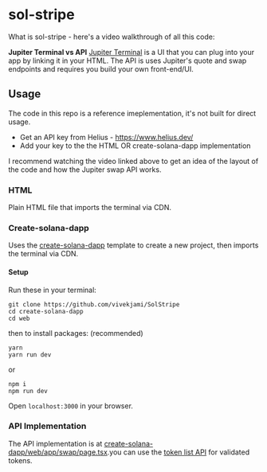 # sol-stripe
What is sol-stripe - here's a video walkthrough of all this code: []()

**Jupiter Terminal vs API**
[Jupiter Terminal](https://terminal.jup.ag/) is a UI that you can plug into your app by linking it in your HTML. The API is uses Jupiter's quote and swap endpoints and requires you build your own front-end/UI.  

## Usage
The code in this repo is a reference imeplementation, it's not built for direct usage.

- Get an API key from Helius - https://www.helius.dev/
- Add your key to the the HTML OR create-solana-dapp implementation


I recommend watching the video linked above to get an idea of the layout of the code and how the Jupiter swap API works.
 
### HTML
Plain HTML file that imports the terminal via CDN. 

### Create-solana-dapp
Uses the [create-solana-dapp](https://github.com/solana-developers/create-solana-dapp) template to create a new project, then imports the terminal via CDN.

#### Setup
Run these in your terminal:
```
git clone https://github.com/vivekjami/SolStripe
cd create-solana-dapp
cd web
```
then to install packages:
(recommended)
```
yarn
yarn run dev
```
or
```
npm i 
npm run dev 
```

Open `localhost:3000` in your browser.

### API Implementation
The API implementation is at [create-solana-dapp/web/app/swap/page.tsx](https://github.com/vivekjami/SolStripe/blob/main/create-solana-dapp/web/app/swap/page.tsx).you can use the [token list API](https://station.jup.ag/docs/token-list/token-list-api) for validated tokens.
